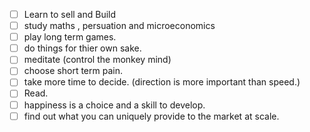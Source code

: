 
- [ ] Learn to sell and Build
- [ ] study maths , persuation and microeconomics
- [ ] play long term games.
- [ ] do things for thier own sake.
- [ ] meditate (control the monkey mind)
- [ ] choose short term pain.
- [ ] take more time to decide. (direction is more important than speed.)
- [ ] Read.
- [ ] happiness is a choice and a skill to develop.
- [ ] find out what you can uniquely provide to the market at scale.